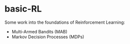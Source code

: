 # basic-RL

Some work into the foundations of Reinforcement Learning:
* Multi-Armed Bandits (MAB)
* Markov Decision Processes (MDPs)
